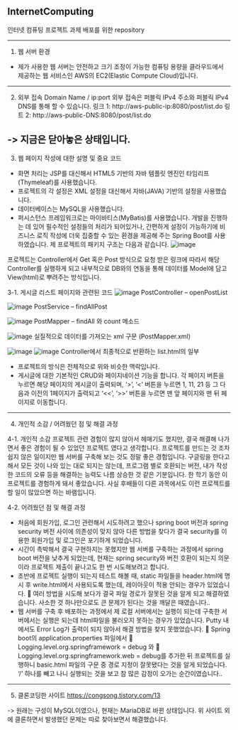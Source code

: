 InternetComputing
-
인터넷 컴퓨팅 프로젝트 과제 배포를 위한 repository

--------------------------------------------
1. 웹 서버 환경
- 제가 사용한 웹 서버는 안전하고 크기 조정이 가능한 컴퓨팅 용량을 클라우드에서 제공하는 웹 서비스인 AWS의 EC2(Elastic Compute Cloud)입니다.
--------------------------------------------
2. 외부 접속 Domain Name / ip:port
외부 접속은 퍼블릭 IPv4 주소와 퍼블릭 IPv4 DNS를 통해 할 수 있습니다.
링크 1: http://aws-public-ip:8080/post/list.do 
링트 2: http://aws-public-DNS:8080/post/list.do 

-> 지금은 닫아놓은 상태입니다.
--------------------------------------------
3.	웹 페이지 작성에 대한 설명 및 중요 코드
-	화면 처리는 JSP를 대신해서 HTML5 기반의 자바 템플릿 엔진인 타임리프(Thymeleaf)를 사용했습니다.
-	프로젝트의 각 설정은 XML 설정을 대신해서 자바(JAVA) 기반의 설정을 사용했습니다.
-	데이터베이스는 MySQL을 사용했습니다.
-	퍼시스턴스 프레임워크로는 마이바티스(MyBatis)를 사용했습니다.
개발을 진행하는 데 있어 필수적인 설정들의 처리가 되어있거나, 간편하게 설정이 가능하기에 비즈니스 로직 작성에 더욱 집중할 수 있는 환경을 제공해 주는 Spring Boot를 사용하였습니다. 제 프로젝트의 패키지 구조는 다음과 같습니다.
![image](https://github.com/honeyWater/InternetComputing/assets/99648793/c273beb6-50f3-4d0d-be18-a3fba1d1f933)

프로젝트는 Controller에서 Get 혹은 Post 방식으로 요청 받은 링크에 따라서 해당 Controller를 실행하게 되고 내부적으로 DB와의 연동을 통해 데이터를 Model에 담고 View(html)로 뿌려주는 방식입니다.

 
3-1. 게시글 리스트 페이지와 관련된 코드
![image](https://github.com/honeyWater/InternetComputing/assets/99648793/15f6f080-4ff7-4139-bd11-d1259de8634f)
PostController – openPostList


![image](https://github.com/honeyWater/InternetComputing/assets/99648793/22ad3def-c9b8-4aff-a97f-9f825b17a3df)
PostService – findAllPost


![image](https://github.com/honeyWater/InternetComputing/assets/99648793/0f2ef83b-ab4f-4aa5-a155-a95111effb45)
PostMapper – findAll 와 count 메소드


![image](https://github.com/honeyWater/InternetComputing/assets/99648793/9db38119-1d9f-4ca1-9f5b-107de6077e94)
실질적으로 데이터를 가져오는 xml 구문 (PostMapper.xml)

 
![image](https://github.com/honeyWater/InternetComputing/assets/99648793/120eac74-21cd-4022-bdf9-ab821aff34b5)
![image](https://github.com/honeyWater/InternetComputing/assets/99648793/7358e698-b37c-4e3a-87ca-ce65b786aaf9)
Controller에서 최종적으로 반환하는 list.html의 일부

-	프로젝트의 방식은 전체적으로 위와 비슷한 맥락입니다.
-	게시글에 대한 기본적인 CRUD와 페이지네이션 기능을 합니다. 각 페이지 버튼을 누르면 해당 페이지의 게시글이 출력되며, ‘>’, ‘<’ 버튼을 누르면 1, 11, 21 등 그 다음과 이전의 1페이지가 출력되고 ‘<<’, ‘>>’ 버튼을 누르면 맨 앞 페이지와 맨 뒤 페이지로 이동합니다.
--------------------------------------------
4. 개인적 소감 / 어려웠던 점 및 해결 과정

4-1. 개인적 소감
프로젝트 관련 경험이 많지 않아서 헤매기도 했지만, 결국 해결해 나가면서 좋은 경험이 될 수 있었던 프로젝트 였다고 생각합니다. 프로젝트를 만드는 것 조차 쉽지 않은 일이지만 웹 서버를 구축해 보는 것도 정말 좋은 경험입니다. 구글링을 한다고 해서 모든 것이 나와 있는 대로 되지는 않는데, 프로그램 별로 호환되는 버전, 내가 작성한 코드의 오류 등을 해결하는 능력도 나름 상승한 것 같은 기분입니다. 한 학기 동안 이 프로젝트를 경험하게 돼서 좋았습니다. 사실 후배들이 다른 과목에서도 이런 프로젝트를 할 일이 많았으면 하는 바램입니다.


4-2. 어려웠던 점 및 해결 과정
-	처음에 회원가입, 로그인 관련해서 시도하려고 했으나 spring boot 버전과 spring security 버전 사이에 의존성이 맞지 않아 다른 방법을 찾다가 결국 security를 이용한 회원가입 및 로그인은 포기하게 되었습니다.
-	시간이 촉박해서 결국 구현하지는 못했지만 웹 서버를 구축하는 과정에서 spring boot 버전을 낮추게 되었는데, 현재는 spring security와 버전 호환이 되는지 의문이라 프로젝트 제출이 끝나고도 한 번 시도해보려고 합니다.
-	초반에 프로젝트 실행이 되는지 테스트 해볼 때, static 파일들을 header.html에 명시 후 write.html에서 사용되도록 했는데, 레이아웃이 적용 안되는 경우가 있었습니다.
	여러 방법을 시도해 보다가 결국 파일 경로가 잘못된 것을 알게 되고 해결하였습니다.
사소한 것 하나만으로도 큰 문제가 된다는 것을 깨달은 때였습니다..
-	웹 서버를 구축 후 배포하는 과정에서 제 로컬 서버에서는 실행이 되는데 구축한 서버에서는 실행은 되는데 html파일을 불러오지 못하는 경우가 있었습니다. Putty 내에서도 Error Log가 출력이 되지 않아서 해결 방법을 찾지 못했었습니다.
	Spring boot의 application.properties 파일에서
	Logging.level.org.springframework = debug 와
	Logging.level.org.springframework.web = debug를 추가한 뒤 프로젝트를 실행하니 basic.html 파일의 구문 중 경로 지정이 잘못됐다는 것을 알게 되었습니다. ‘/’ 하나를 빼고 나니 실행되는 것을 보고 참 많은 감정이 오가는 순간이였습니다..
--------------------------------------------
5. 클론코딩한 사이트
https://congsong.tistory.com/13

-> 원래는 구성이 MySQL이였으나, 현재는 MariaDB로 바뀐 상태입니다. 위 사이트 외에 클론하면서 발생했던 문제는 따로 찾아보면서 해결했습니다.
